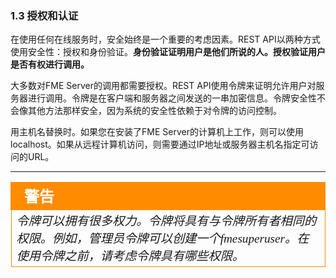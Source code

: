 ###  1.3 授权和认证

在使用任何在线服务时，安全始终是一个重要的考虑因素。REST API以两种方式使用安全性：授权和身份验证。**身份验证证明用户是他们所说的人。授权验证用户是否有权进行调用。**

大多数对FME Server的调用都需要授权。REST API使用令牌来证明允许用户对服务器进行调用。令牌是在客户端和服务器之间发送的一串加密信息。令牌安全性不会像其他方法那样安全，因为系统的安全性依赖于对令牌的访问控制。

用主机名替换<yourServerHost>时。如果您在安装了FME Server的计算机上工作，则可以使用localhost。如果从远程计算机访问，则需要通过IP地址或服务器主机名指定可访问的URL。

---

<!--Warning Section-->

<table style="border-spacing: 0px"
<tr>
<td style="vertical-align:middle;background-color:darkorange;border: 2px solid darkorange">
<i class="fa fa-exclamation-triangle fa-lg fa-pull-left fa-fw" style="color:white;padding-right: 12px;vertical-align:text-top"></i>
<span style="color:white;font-size:x-large;font-weight: bold;font-family:serif">警告</span>
</td>
</tr>

<tr>
<td style="border: 1px solid darkorange">
<span style="font-family:serif; font-style:italic; font-size:larger">
令牌可以拥有很多权力。令牌将具有与令牌所有者相同的权限。例如，管理员令牌可以创建一个fmesuperuser。在使用令牌之前，请考虑令牌具有哪些权限。  
</span>
</td>
</tr>
</table>
